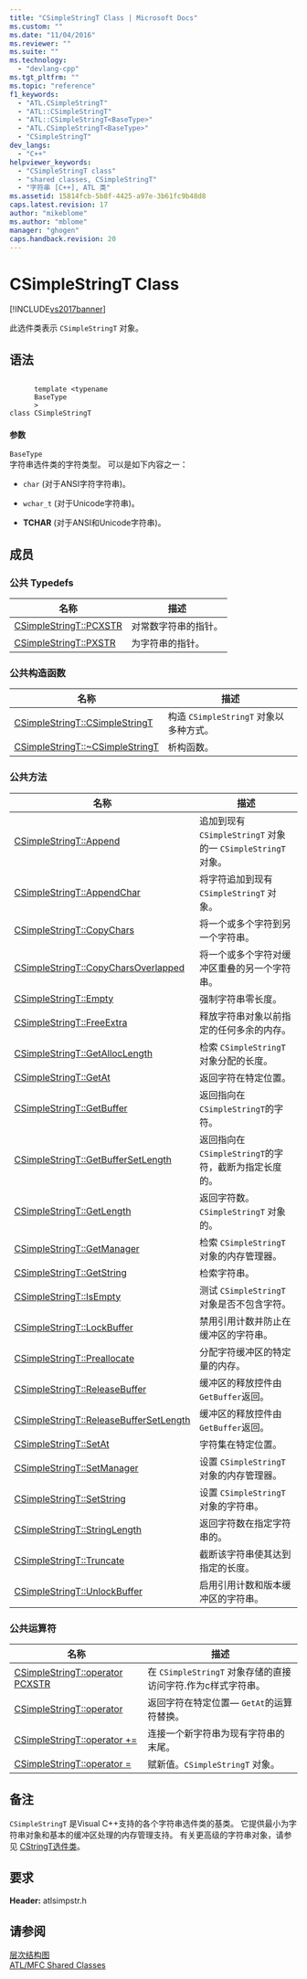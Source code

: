 ```yaml
---
title: "CSimpleStringT Class | Microsoft Docs"
ms.custom: ""
ms.date: "11/04/2016"
ms.reviewer: ""
ms.suite: ""
ms.technology: 
  - "devlang-cpp"
ms.tgt_pltfrm: ""
ms.topic: "reference"
f1_keywords: 
  - "ATL.CSimpleStringT"
  - "ATL::CSimpleStringT"
  - "ATL::CSimpleStringT<BaseType>"
  - "ATL.CSimpleStringT<BaseType>"
  - "CSimpleStringT"
dev_langs: 
  - "C++"
helpviewer_keywords: 
  - "CSimpleStringT class"
  - "shared classes, CSimpleStringT"
  - "字符串 [C++], ATL 类"
ms.assetid: 15814fcb-5b8f-4425-a97e-3b61fc9b48d8
caps.latest.revision: 17
author: "mikeblome"
ms.author: "mblome"
manager: "ghogen"
caps.handback.revision: 20
---
```

# CSimpleStringT Class
[!INCLUDE[vs2017banner](../../assembler/inline/includes/vs2017banner.md)]

此选件类表示 `CSimpleStringT` 对象。  
  
## 语法  
  
```  
  
      template <typename   
      BaseType  
      >  
class CSimpleStringT  
```  
  
#### 参数  
 `BaseType`  
 字符串选件类的字符类型。  可以是如下内容之一：  
  
-   `char` \(对于ANSI字符字符串\)。  
  
-   `wchar_t` \(对于Unicode字符串\)。  
  
-   **TCHAR** \(对于ANSI和Unicode字符串\)。  
  
## 成员  
  
### 公共 Typedefs  
  
|名称|描述|  
|--------|--------|  
|[CSimpleStringT::PCXSTR](../Topic/CSimpleStringT::PCXSTR.md)|对常数字符串的指针。|  
|[CSimpleStringT::PXSTR](../Topic/CSimpleStringT::PXSTR.md)|为字符串的指针。|  
  
### 公共构造函数  
  
|名称|描述|  
|--------|--------|  
|[CSimpleStringT::CSimpleStringT](../Topic/CSimpleStringT::CSimpleStringT.md)|构造 `CSimpleStringT` 对象以多种方式。|  
|[CSimpleStringT::~CSimpleStringT](../Topic/CSimpleStringT::~CSimpleStringT.md)|析构函数。|  
  
### 公共方法  
  
|名称|描述|  
|--------|--------|  
|[CSimpleStringT::Append](../Topic/CSimpleStringT::Append.md)|追加到现有 `CSimpleStringT` 对象的一 `CSimpleStringT` 对象。|  
|[CSimpleStringT::AppendChar](../Topic/CSimpleStringT::AppendChar.md)|将字符追加到现有 `CSimpleStringT` 对象。|  
|[CSimpleStringT::CopyChars](../Topic/CSimpleStringT::CopyChars.md)|将一个或多个字符到另一个字符串。|  
|[CSimpleStringT::CopyCharsOverlapped](../Topic/CSimpleStringT::CopyCharsOverlapped.md)|将一个或多个字符对缓冲区重叠的另一个字符串。|  
|[CSimpleStringT::Empty](../Topic/CSimpleStringT::Empty.md)|强制字符串零长度。|  
|[CSimpleStringT::FreeExtra](../Topic/CSimpleStringT::FreeExtra.md)|释放字符串对象以前指定的任何多余的内存。|  
|[CSimpleStringT::GetAllocLength](../Topic/CSimpleStringT::GetAllocLength.md)|检索 `CSimpleStringT` 对象分配的长度。|  
|[CSimpleStringT::GetAt](../Topic/CSimpleStringT::GetAt.md)|返回字符在特定位置。|  
|[CSimpleStringT::GetBuffer](../Topic/CSimpleStringT::GetBuffer.md)|返回指向在 `CSimpleStringT`的字符。|  
|[CSimpleStringT::GetBufferSetLength](../Topic/CSimpleStringT::GetBufferSetLength.md)|返回指向在 `CSimpleStringT`的字符，截断为指定长度的。|  
|[CSimpleStringT::GetLength](../Topic/CSimpleStringT::GetLength.md)|返回字符数。`CSimpleStringT` 对象的。|  
|[CSimpleStringT::GetManager](../Topic/CSimpleStringT::GetManager.md)|检索 `CSimpleStringT` 对象的内存管理器。|  
|[CSimpleStringT::GetString](../Topic/CSimpleStringT::GetString.md)|检索字符串。|  
|[CSimpleStringT::IsEmpty](../Topic/CSimpleStringT::IsEmpty.md)|测试 `CSimpleStringT` 对象是否不包含字符。|  
|[CSimpleStringT::LockBuffer](../Topic/CSimpleStringT::LockBuffer.md)|禁用引用计数并防止在缓冲区的字符串。|  
|[CSimpleStringT::Preallocate](../Topic/CSimpleStringT::Preallocate.md)|分配字符缓冲区的特定量的内存。|  
|[CSimpleStringT::ReleaseBuffer](../Topic/CSimpleStringT::ReleaseBuffer.md)|缓冲区的释放控件由 `GetBuffer`返回。|  
|[CSimpleStringT::ReleaseBufferSetLength](../Topic/CSimpleStringT::ReleaseBufferSetLength.md)|缓冲区的释放控件由 `GetBuffer`返回。|  
|[CSimpleStringT::SetAt](../Topic/CSimpleStringT::SetAt.md)|字符集在特定位置。|  
|[CSimpleStringT::SetManager](../Topic/CSimpleStringT::SetManager.md)|设置 `CSimpleStringT` 对象的内存管理器。|  
|[CSimpleStringT::SetString](../Topic/CSimpleStringT::SetString.md)|设置 `CSimpleStringT` 对象的字符串。|  
|[CSimpleStringT::StringLength](../Topic/CSimpleStringT::StringLength.md)|返回字符数在指定字符串的。|  
|[CSimpleStringT::Truncate](../Topic/CSimpleStringT::Truncate.md)|截断该字符串使其达到指定的长度。|  
|[CSimpleStringT::UnlockBuffer](../Topic/CSimpleStringT::UnlockBuffer.md)|启用引用计数和版本缓冲区的字符串。|  
  
### 公共运算符  
  
|名称|描述|  
|--------|--------|  
|[CSimpleStringT::operator PCXSTR](../Topic/CSimpleStringT::operator%20PCXSTR.md)|在 `CSimpleStringT` 对象存储的直接访问字符.作为c样式字符串。|  
|[CSimpleStringT::operator](../Topic/CSimpleStringT::operator.md)|返回字符在特定位置— `GetAt`的运算符替换。|  
|[CSimpleStringT::operator \+\=](../Topic/CSimpleStringT::operator%20+=.md)|连接一个新字符串为现有字符串的末尾。|  
|[CSimpleStringT::operator \=](../Topic/CSimpleStringT::operator%20=.md)|赋新值。`CSimpleStringT` 对象。|  
  
## 备注  
 `CSimpleStringT` 是Visual C\+\+支持的各个字符串选件类的基类。  它提供最小为字符串对象和基本的缓冲区处理的内存管理支持。  有关更高级的字符串对象，请参见 [CStringT选件类](../../atl-mfc-shared/reference/cstringt-class.md)。  
  
## 要求  
 **Header:** atlsimpstr.h  
  
## 请参阅  
 [层次结构图](../../mfc/hierarchy-chart.md)   
 [ATL\/MFC Shared Classes](../../atl-mfc-shared/atl-mfc-shared-classes.md)